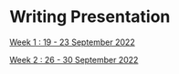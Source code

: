 # Writing Presentation

[Week 1 : 19 - 23 September 2022](https://github.com/fellianik/writing-presentation-mbkm/blob/main/week-1)

[Week 2 : 26 - 30 September 2022](https://github.com/fellianik/writing-presentation-mbkm/tree/main/week-2)
